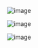 ![image](https://user-images.githubusercontent.com/106677907/221345042-2e5dd21b-9d3c-48ad-9814-1a51dee7d400.png)

![image](https://user-images.githubusercontent.com/106677907/221345060-c4864fe1-fa92-4cc4-b133-f37d30825006.png)

![image](https://user-images.githubusercontent.com/106677907/221345073-e05b31d8-a3e6-4699-b2f5-c0d1a6d38c2b.png)
